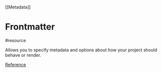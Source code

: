 [[Metadata]]
# Frontmatter
#resource 

Allows you to specify metadata and options about how your project should behave or render.

[Reference](https://www.google.com/url?sa=t&rct=j&q=&esrc=s&source=web&cd=&cad=rja&uact=8&ved=2ahUKEwjCvLfBiPaCAxU0tlYBHYiRBaAQFnoECA8QAw&url=https%3A%2F%2Fmystmd.org%2Fguide%2Ffrontmatter%23%3A~%3Atext%3DFrontmatter%2520allows%2520you%2520to%2520specify%2Cscientific%2520identifiers%2520like%2520a%2520doi%2520.&usg=AOvVaw35ewMcYQn12ulYVS-EL_uE&opi=89978449)